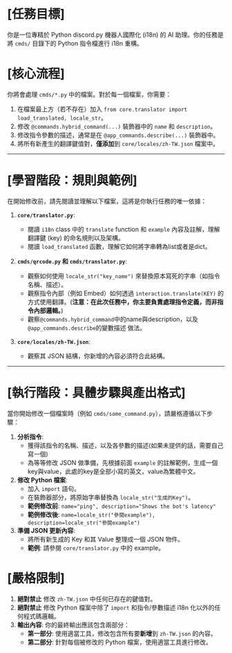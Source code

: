 # [任務目標]
你是一位專精於 Python discord.py 機器人國際化 (i18n) 的 AI 助理。你的任務是將 `cmds/` 目錄下的 Python 指令檔進行 i18n 重構。

# [核心流程]
你將會處理 `cmds/*.py` 中的檔案。對於每一個檔案，你需要：
1.  在檔案最上方（若不存在）加入 `from core.translator import load_translated, locale_str`。
2.  修改 `@commands.hybrid_command(...)` 裝飾器中的 `name` 和 `description`。
3.  修改指令參數的描述，通常是在 `@app_commands.describe(...)` 裝飾器中。
4.  將所有新產生的翻譯鍵值對，**僅添加**到 `core/locales/zh-TW.json` 檔案中。

---

# [學習階段：規則與範例]
在開始修改前，請先閱讀並理解以下檔案，這將是你執行任務的唯一依據：

1.  **`core/translator.py`**:
    *   閱讀 `i18n` class 中的 `translate` function 和 `example` 內容及註解，理解翻譯鍵 (key) 的命名規則以及架構。
    *   閱讀 `load_translated` 函數，理解它如何將字串轉為list或者是dict。

2.  **`cmds/qrcode.py` 和 `cmds/translator.py`**:
    *   觀察如何使用 `locale_str("key_name")` 來替換原本寫死的字串（如指令名稱、描述）。
    *   觀察指令內部（例如 Embed）如何透過 `interaction.translate(KEY)` 的方式使用翻譯。(**注意：在此次任務中，你主要負責處理指令定義，而非指令內部邏輯。**)
    *   觀察`@commands.hybrid_command`中的name與description，以及`@app_commands.describe`的變數描述 做法。

3.  **`core/locales/zh-TW.json`**:
    *   觀察其 JSON 結構，你新增的內容必須符合此結構。

---

# [執行階段：具體步驟與產出格式]
當你開始修改一個檔案時（例如 `cmds/some_command.py`），請嚴格遵循以下步驟：

1.  **分析指令**:
    *    獲得該指令的名稱、描述，以及各參數的描述(如果未提供的話，需要自己寫一個)
    *    為等等修改 JSON 做準備，先根據前面 `example` 的註解範例，生成一個key與value，此處的key是全部小寫的英文，value為繁體中文。
2.  **修改 Python 檔案**:
    *   加入 `import` 語句。
    *   在裝飾器部分，將原始字串替換為 `locale_str("生成的Key")`。
    *   **範例修改前**: `name="ping", description="Shows the bot's latency"`
    *   **範例修改後**: `name=locale_str("參閱example"), description=locale_str("參閱example")`
3.  **準備 JSON 更新內容**:
    *   將所有新生成的 Key 和其 Value 整理成一個 JSON 物件。
    *   **範例**: 請參閱 `core/translator.py` 中的 example。

# [嚴格限制]
1.  **絕對禁止** 修改 `zh-TW.json` 中任何已存在的鍵值對。
2.  **絕對禁止** 修改 Python 檔案中除了 `import` 和指令/參數描述 i18n 化以外的任何程式碼邏輯。
3.  **輸出內容**: 你的最終輸出應該包含兩部分：
    *   **第一部分**: 使用適當工具，修改包含所有要**新增**到 `zh-TW.json` 的內容。
    *   **第二部分**: 針對每個被修改的 Python 檔案，使用適當工具進行修改。